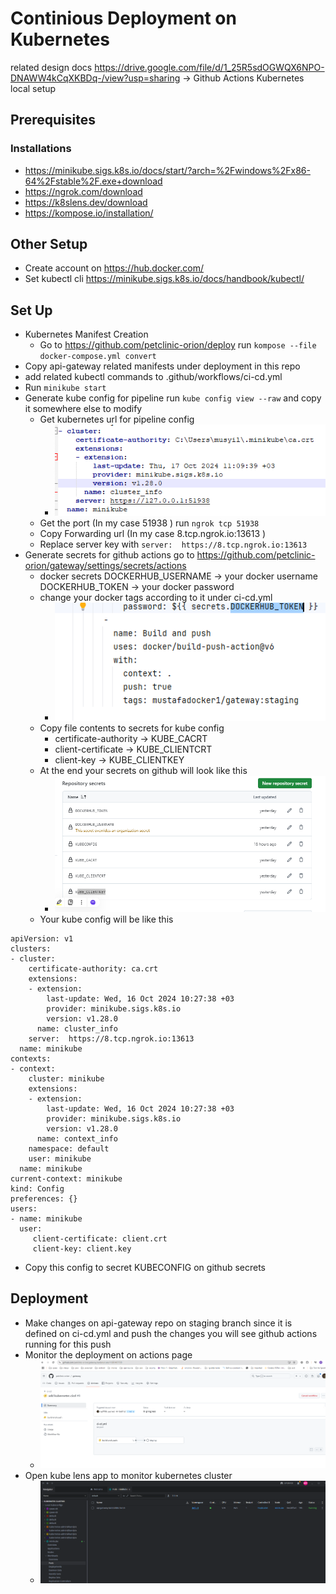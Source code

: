 # Continious Deployment on Kubernetes 
related design docs https://drive.google.com/file/d/1_25R5sdOGWQX6NPO-DNAWW4kCqXKBDq-/view?usp=sharing  -> Github Actions Kubernetes local setup 

##  Prerequisites 
### Installations 
* https://minikube.sigs.k8s.io/docs/start/?arch=%2Fwindows%2Fx86-64%2Fstable%2F.exe+download
* https://ngrok.com/download
* https://k8slens.dev/download
* https://kompose.io/installation/

## Other Setup 
* Create account on https://hub.docker.com/ 
* Set kubectl cli https://minikube.sigs.k8s.io/docs/handbook/kubectl/ 


##  Set Up 
* Kubernetes Manifest Creation 
  * Go to https://github.com/petclinic-orion/deploy  run `kompose --file docker-compose.yml convert`
* Copy api-gateway related manifests under deployment  in this repo 
* add related kubectl commands to .github/workflows/ci-cd.yml 
* Run `minikube start`
* Generate kube config for pipeline run  `kube config view --raw` and copy it somewhere else to modify
  * Get kubernetes url for pipeline config 
    * ![img.png](doc/img.png)
  * Get the port (In my case 51938 ) run `ngrok tcp 51938`
  * Copy Forwarding url (In my case 8.tcp.ngrok.io:13613 )
  * Replace server key with `server:  https://8.tcp.ngrok.io:13613`
* Generate secrets for github actions go to https://github.com/petclinic-orion/gateway/settings/secrets/actions 
  * docker secrets DOCKERHUB_USERNAME -> your docker username DOCKERHUB_TOKEN -> your docker password 
  * change your docker tags according to it under ci-cd.yml 
    * ![img.png](doc/img-2.png)
  * Copy file contents to secrets for kube config 
    * certificate-authority -> KUBE_CACRT 
    * client-certificate -> KUBE_CLIENTCRT 
    * client-key -> KUBE_CLIENTKEY 
  * At the end your secrets on github will look like this 
    * ![img_1.png](doc/img_1.png) 
  * Your kube config will be like this
``` 
apiVersion: v1
clusters:
- cluster:
    certificate-authority: ca.crt
    extensions:
    - extension:
        last-update: Wed, 16 Oct 2024 10:27:38 +03
        provider: minikube.sigs.k8s.io
        version: v1.28.0
      name: cluster_info
    server:  https://8.tcp.ngrok.io:13613
  name: minikube
contexts:
- context:
    cluster: minikube
    extensions:
    - extension:
        last-update: Wed, 16 Oct 2024 10:27:38 +03
        provider: minikube.sigs.k8s.io
        version: v1.28.0
      name: context_info
    namespace: default
    user: minikube
  name: minikube
current-context: minikube
kind: Config
preferences: {}
users:
- name: minikube
  user:
     client-certificate: client.crt
     client-key: client.key
```
  * Copy this config to secret KUBECONFIG on github secrets

##  Deployment 
* Make changes on api-gateway repo on staging branch since it is defined on ci-cd.yml and push the changes you will see github actions running for this push 
* Monitor the deployment on actions page 
  * ![img.png](doc/img-actions-monitor.png)
* Open kube lens app to monitor kubernetes cluster 
  * ![img.png](doc/img-kube-lens-monitor.png)

  

